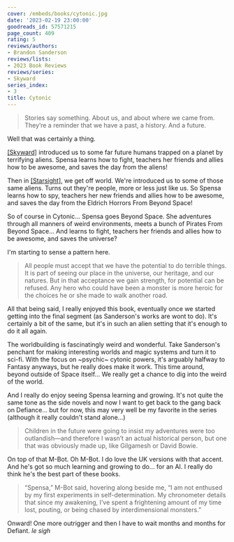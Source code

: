 ```yaml
---
cover: /embeds/books/cytonic.jpg
date: '2023-02-19 23:00:00'
goodreads_id: 57571215
page_count: 409
rating: 5
reviews/authors:
- Brandon Sanderson
reviews/lists:
- 2023 Book Reviews
reviews/series:
- Skyward
series_index:
- 3
title: Cytonic
---
```

> Stories say something. About us, and about where we came from. They’re a reminder that we have a past, a history. And a future.

Well that was certainly a thing. 

[[Skyward]]() introduced us to some far future humans trapped on a planet by terrifying aliens. Spensa learns how to fight, teachers her friends and allies how to be awesome, and saves the day from the aliens!

Then in [[Starsight]](), we get off world. We're introduced us to some of those same aliens. Turns out they're people, more or less just like us. So Spensa learns how to spy, teachers her new friends and allies how to be awesome, and saves the day from the Eldrich Horrors From Beyond Space!

So of course in Cytonic... Spensa goes Beyond Space. She adventures through all manners of weird environments, meets a bunch of Pirates From Beyond Space... And learns to fight, teachers her friends and allies how to be awesome, and saves the universe? 

I'm starting to sense a pattern here. 

> All people must accept that we have the potential to do terrible things. It is part of seeing our place in the universe, our heritage, and our natures. But in that acceptance we gain strength, for potential can be refused. Any hero who could have been a monster is more heroic for the choices he or she made to walk another road.

<!--more-->

All that being said, I really enjoyed this book, eventually once we started getting into the final segment (as Sanderson's works are wont to do). It's certainly a bit of the same, but it's in such an alien setting that it's enough to do it all again. 

The worldbuilding is fascinatingly weird and wonderful. Take Sanderson's penchant for making interesting worlds and magic systems and turn it to sci-fi. With the focus on ~psychic~ cytonic powers, it's arguably halfway to Fantasy anyways, but he really does make it work. This time around, beyond outside of Space itself... We really get a chance to dig into the weird of the world. 

And I really do enjoy seeing Spensa learning and growing. It's not quite the same tone as the side novels and now I want to get back to the gang back on Defiance... but for now, this may very well be my favorite in the series (although it really couldn't stand alone...)

> Children in the future were going to insist my adventures were too outlandish—and therefore I wasn’t an actual historical person, but one that was obviously made up, like Gilgamesh or David Bowie.

On top of that M-Bot. Oh M-Bot. I do love the UK versions with that accent. And he's got so much learning and growing to do... for an AI. I really do think he's the best part of these books. 

> “Spensa,” M-Bot said, hovering along beside me, “I am not enthused by my first experiments in self-determination. My chronometer details that since my awakening, I’ve spent a frightening amount of my time lost, pouting, or being chased by interdimensional monsters.” 

Onward! One more outrigger and then I have to wait months and months for Defiant. *le sigh*